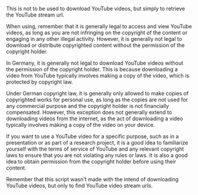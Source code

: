 This is not to be used to download YouTube videos, but simply to retrieve the YouTube stream url.

When using, remember that it is generally legal to access and view YouTube videos, as long as you are not infringing on the copyright of the content or engaging in any other illegal activity. However, it is generally not legal to download or distribute copyrighted content without the permission of the copyright holder.

In Germany, it is generally not legal to download YouTube videos without the permission of the copyright holder. This is because downloading a video from YouTube typically involves making a copy of the video, which is protected by copyright law.

Under German copyright law, it is generally only allowed to make copies of copyrighted works for personal use, as long as the copies are not used for any commercial purpose and the copyright holder is not financially compensated. However, this exception does not generally extend to downloading videos from the internet, as the act of downloading a video typically involves making a copy of the video on your device.

If you want to use a YouTube video for a specific purpose, such as in a presentation or as part of a research project, it is a good idea to familiarize yourself with the terms of service of YouTube and any relevant copyright laws to ensure that you are not violating any rules or laws. It is also a good idea to obtain permission from the copyright holder before using their content.

Remember that this script wasn't made with the intend of downloading YouTube videos, but only to find YouTube video stream urls.